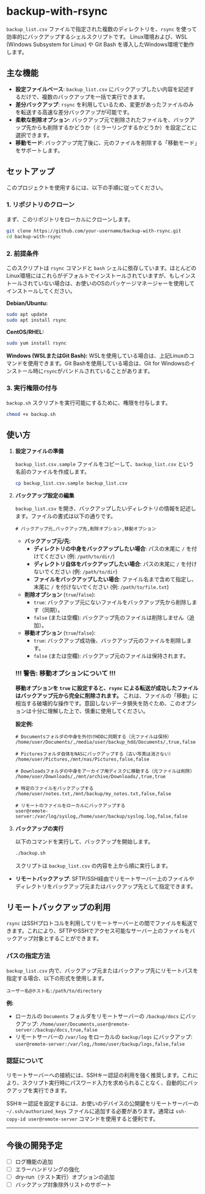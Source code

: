 # backup-with-rsync

`backup_list.csv` ファイルで指定された複数のディレクトリを、`rsync` を使って効率的にバックアップするシェルスクリプトです。
Linux環境および、WSL (Windows Subsystem for Linux) や Git Bash を導入したWindows環境で動作します。

## 主な機能

- **設定ファイルベース**: `backup_list.csv` にバックアップしたい内容を記述するだけで、複数のバックアップを一括で実行できます。
- **差分バックアップ**: `rsync` を利用しているため、変更があったファイルのみを転送する高速な差分バックアップが可能です。
- **柔軟な削除オプション**: バックアップ元で削除されたファイルを、バックアップ先からも削除するかどうか（ミラーリングするかどうか）を設定ごとに選択できます。
- **移動モード**: バックアップ完了後に、元のファイルを削除する「移動モード」をサポートします。

## セットアップ

このプロジェクトを使用するには、以下の手順に従ってください。

### 1. リポジトリのクローン

まず、このリポジトリをローカルにクローンします。

```bash
git clone https://github.com/your-username/backup-with-rsync.git
cd backup-with-rsync
```

### 2. 前提条件

このスクリプトは `rsync` コマンドと `bash` シェルに依存しています。ほとんどのLinux環境にはこれらがデフォルトでインストールされていますが、もしインストールされていない場合は、お使いのOSのパッケージマネージャーを使用してインストールしてください。

**Debian/Ubuntu:**
```bash
sudo apt update
sudo apt install rsync
```

**CentOS/RHEL:**
```bash
sudo yum install rsync
```

**Windows (WSLまたはGit Bash):**
WSLを使用している場合は、上記Linuxのコマンドを使用できます。Git Bashを使用している場合は、Git for Windowsのインストール時に`rsync`がバンドルされていることがあります。

### 3. 実行権限の付与

`backup.sh` スクリプトを実行可能にするために、権限を付与します。

```bash
chmod +x backup.sh
```

## 使い方

1. **設定ファイルの準備**

   `backup_list.csv.sample` ファイルをコピーして、`backup_list.csv` という名前のファイルを作成します。

   ```bash
   cp backup_list.csv.sample backup_list.csv
   ```

2. **バックアップ設定の編集**

   `backup_list.csv` を開き、バックアップしたいディレクトリの情報を記述します。ファイルの書式は以下の通りです。

   ```csv
   # バックアップ元,バックアップ先,削除オプション,移動オプション
   ```

   - **バックアップ元/先**: 
     - **ディレクトリの中身をバックアップしたい場合**: パスの末尾に `/` を付けてください (例: `/path/to/dir/`)
     - **ディレクトリ自体をバックアップしたい場合**: パスの末尾に `/` を付けないでください (例: `/path/to/dir`)
     - **ファイルをバックアップしたい場合**: ファイル名まで含めて指定し、末尾に `/` を付けないでください (例: `/path/to/file.txt`)
   - **削除オプション** (`true`/`false`):
     - `true`: バックアップ元にないファイルをバックアップ先から削除します（同期）。
     - `false` (または空欄): バックアップ先のファイルは削除しません（追加）。
   - **移動オプション** (`true`/`false`):
     - `true`: バックアップ成功後、バックアップ元のファイルを削除します。
     - `false` (または空欄): バックアップ元のファイルは保持されます。

   ### !!! 警告: 移動オプションについて !!!

   **移動オプションを `true` に設定すると、`rsync` による転送が成功したファイルはバックアップ元から完全に削除されます。** これは、ファイルの「移動」に相当する破壊的な操作です。意図しないデータ損失を防ぐため、このオプションは十分に理解した上で、慎重に使用してください。

   **設定例:**
   ```csv
   # Documentsフォルダの中身を外付けHDDに同期する（元ファイルは保持）
   /home/user/Documents/,/media/user/backup_hdd/Documents/,true,false

   # Picturesフォルダ自体をNASにバックアップする（古い写真は消さない）
   /home/user/Pictures,/mnt/nas/Pictures,false,false

   # Downloadsフォルダの中身をアーカイブ用ディスクに移動する（元ファイルは削除）
   /home/user/Downloads/,/mnt/archive/Downloads/,true,true

   # 特定のファイルをバックアップする
   /home/user/notes.txt,/mnt/backup/my_notes.txt,false,false

   # リモートのファイルをローカルにバックアップする
   user@remote-server:/var/log/syslog,/home/user/backup/syslog.log,false,false
   ```

3. **バックアップの実行**

   以下のコマンドを実行して、バックアップを開始します。

   ```bash
   ./backup.sh
   ```

   スクリプトは `backup_list.csv` の内容を上から順に実行します。

- **リモートバックアップ**: SFTP/SSH経由でリモートサーバー上のファイルやディレクトリをバックアップ元またはバックアップ先として指定できます。

## リモートバックアップの利用

`rsync` はSSHプロトコルを利用してリモートサーバーとの間でファイルを転送できます。これにより、SFTPやSSHでアクセス可能なサーバー上のファイルをバックアップ対象とすることができます。

### パスの指定方法

`backup_list.csv` 内で、バックアップ元またはバックアップ先にリモートパスを指定する場合、以下の形式を使用します。

```
ユーザー名@ホスト名:/path/to/directory
```

**例:**
- ローカルの `Documents` フォルダをリモートサーバーの `/backup/docs` にバックアップ:
  `/home/user/Documents,user@remote-server:/backup/docs,true,false`
- リモートサーバーの `/var/log` をローカルの `backup/logs` にバックアップ:
  `user@remote-server:/var/log,/home/user/backup/logs,false,false`

### 認証について

リモートサーバーへの接続には、SSHキー認証の利用を強く推奨します。これにより、スクリプト実行時にパスワード入力を求められることなく、自動的にバックアップを実行できます。

SSHキー認証を設定するには、お使いのデバイスの公開鍵をリモートサーバーの `~/.ssh/authorized_keys` ファイルに追加する必要があります。通常は `ssh-copy-id user@remote-server` コマンドを使用すると便利です。

---

## 今後の開発予定

- [ ] ログ機能の追加
- [ ] エラーハンドリングの強化
- [ ] dry-run（テスト実行）オプションの追加
- [ ] バックアップ対象除外リストのサポート
